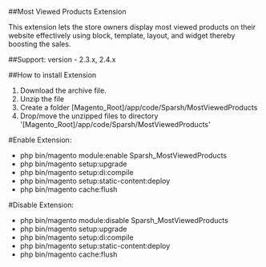 ##Most Viewed Products Extension

This extension lets the store owners display most viewed products on their website effectively using block, template, layout, and widget thereby boosting the sales.

##Support: 
version - 2.3.x, 2.4.x

##How to install Extension

1. Download the archive file.
2. Unzip the file
3. Create a folder [Magento_Root]/app/code/Sparsh/MostViewedProducts
4. Drop/move the unzipped files to directory '[Magento_Root]/app/code/Sparsh/MostViewedProducts'

#Enable Extension:
- php bin/magento module:enable Sparsh_MostViewedProducts
- php bin/magento setup:upgrade
- php bin/magento setup:di:compile
- php bin/magento setup:static-content:deploy
- php bin/magento cache:flush

#Disable Extension:
- php bin/magento module:disable Sparsh_MostViewedProducts
- php bin/magento setup:upgrade
- php bin/magento setup:di:compile
- php bin/magento setup:static-content:deploy
- php bin/magento cache:flush